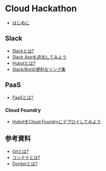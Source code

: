 # Cloud Hackathon

* [はじめに](introduction.md)

<!--
* [GitHubのアカウント作成](github.md)
-->

## Slack

* [Slackとは?](slack/abstract.md)
* [Slack Appを追加してみよう](slack/integration.md)
* [Hubotとは?](slack/hubot.md)
* [Slack/Botの便利なリンク集](slack/links.md)

## PaaS

* [PaaSとは?](tsuru/paas.md)

### Cloud Foundry

* [HubotをCloud Foundryにデプロイしてみよう](cloud_foundry/sample_application.md)

## 参考資料

* [Gitとは?](git.md)
* [コンテナとは?](container.md)
* [Dockerとは?](docker.md)

<!--
## Docker Compose

* [サンプルコードを動かしてみよう](docker_compose/sample_application.md)
* [開発サイクルを回してみよう](docker_compose/development_cycle.md)
* [その他](docker_compose/others.md)

## tsuru

* [tsuruとは?](tsuru/tsuru.md)
* [Hubotをtsuruにデプロイしてみよう](tsuru/sample_application.md)
* [その他サンプルアプリのデプロイ手順](tsuru/procedures.md)
* [困ったときのQ&A](tsuru/q_and_a.md)
-->
